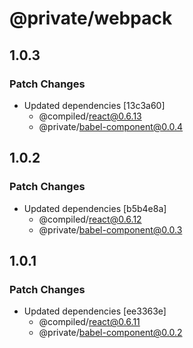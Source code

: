 # @private/webpack

## 1.0.3

### Patch Changes

- Updated dependencies [13c3a60]
  - @compiled/react@0.6.13
  - @private/babel-component@0.0.4

## 1.0.2

### Patch Changes

- Updated dependencies [b5b4e8a]
  - @compiled/react@0.6.12
  - @private/babel-component@0.0.3

## 1.0.1

### Patch Changes

- Updated dependencies [ee3363e]
  - @compiled/react@0.6.11
  - @private/babel-component@0.0.2
